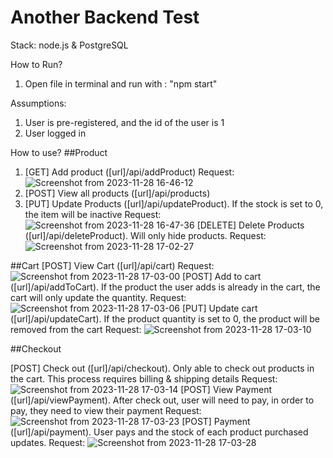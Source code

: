 # Another Backend Test

Stack:
node.js & PostgreSQL

How to Run?
1. Open file in terminal and run with : "npm start"

Assumptions:
1. User is pre-registered, and the id of the user is 1
2. User logged in


How to use?
##Product
1. [GET] Add product ([url]/api/addProduct)
Request: ![Screenshot from 2023-11-28 16-46-12](https://github.com/gregorysykes/stelath-another-backend/assets/31983359/f5220cd2-21ca-4d63-9241-45249b77e3e6)
2. [POST] View all products ([url]/api/products)
3. [PUT] Update Products ([url]/api/updateProduct). If the stock is set to 0, the item will be inactive
Request: ![Screenshot from 2023-11-28 16-47-36](https://github.com/gregorysykes/stelath-another-backend/assets/31983359/d8ac79c5-5897-460a-b5e2-63136627c465)
[DELETE] Delete Products ([url]/api/deleteProduct). Will only hide products. 
Request: ![Screenshot from 2023-11-28 17-02-27](https://github.com/gregorysykes/stelath-another-backend/assets/31983359/b2c9c16b-7f6e-460c-8d5b-473498f92d78)

##Cart
[POST] View Cart ([url]/api/cart)
Request: ![Screenshot from 2023-11-28 17-03-00](https://github.com/gregorysykes/stelath-another-backend/assets/31983359/c9abd8a7-a0f8-4ec7-8eb2-2c5d3c0328f1)
[POST] Add to cart ([url]/api/addToCart). If the product the user adds is already in the cart, the cart will only update the quantity.
Request: ![Screenshot from 2023-11-28 17-03-06](https://github.com/gregorysykes/stelath-another-backend/assets/31983359/7c65d439-bde7-4134-a26d-82ba8228fb46)
[PUT] Update cart ([url]/api/updateCart). If the product quantity is set to 0, the product will be removed from the cart
Request: ![Screenshot from 2023-11-28 17-03-10](https://github.com/gregorysykes/stelath-another-backend/assets/31983359/03028ee2-e238-40c2-8439-394e85c0304b)

##Checkout

[POST] Check out ([url]/api/checkout). Only able to check out products in the cart. This process requires billing & shipping details
Request: ![Screenshot from 2023-11-28 17-03-14](https://github.com/gregorysykes/stelath-another-backend/assets/31983359/f668ad73-8d1a-4341-ae76-e7bc108e6306)
[POST] View Payment ([url]/api/viewPayment). After check out, user will need to pay, in order to pay, they need to view their payment 
Request: ![Screenshot from 2023-11-28 17-03-23](https://github.com/gregorysykes/stelath-another-backend/assets/31983359/102e25e3-92b3-41e5-a89c-fabeec418d17)
[POST] Payment ([url]/api/payment). User pays and the stock of each product purchased updates.
Request: ![Screenshot from 2023-11-28 17-03-28](https://github.com/gregorysykes/stelath-another-backend/assets/31983359/f3b0b6d5-c562-4024-a4a4-c0488f1f04f8)






